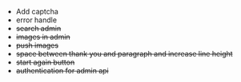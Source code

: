 - Add captcha
- error handle
- ~~search admin~~
- ~~images in admin~~
- ~~push images~~
- ~~space between thank you and paragraph and increase line height~~
- ~~start again button~~
- ~~authentication for admin api~~